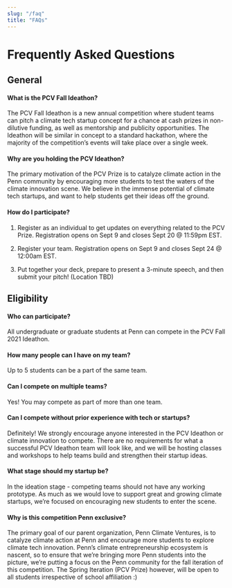 ```yaml
---
slug: "/faq"
title: "FAQs"
---
```


# Frequently Asked Questions

## General

#### What is the PCV Fall Ideathon?

The PCV Fall Ideathon is a new annual competition where student teams can pitch a climate tech startup concept for a chance at cash prizes in non-dilutive funding, as well as mentorship and publicity opportunities. The Ideathon will be similar in concept to a standard hackathon, where the majority of the competition’s events will take place over a single week. 


#### Why are you holding the PCV Ideathon?
The primary motivation of the PCV Prize is to catalyze climate action in the Penn community by encouraging more students to test the waters of the climate innovation scene. We believe in the immense potential of climate tech startups, and want to help students get their ideas off the ground.

#### How do I participate?</summary>

1. Register as an individual to get updates on everything related to the PCV Prize. Registration opens on Sept 9 and closes Sept 20 @ 11:59pm EST.

2. Register your team. Registration opens on Sept 9 and closes Sept 24 @ 12:00am EST.

3. Put together your deck, prepare to present a 3-minute speech, and then submit your pitch! (Location TBD)

## Eligibility

#### Who can participate?

All undergraduate or graduate students at Penn can compete in the PCV Fall 2021 Ideathon.

#### How many people can I have on my team?

Up to 5 students can be a part of the same team.

#### Can I compete on multiple teams?

Yes! You may compete as part of more than one team.

#### Can I compete without prior experience with tech or startups?

Definitely! We strongly encourage anyone interested in the PCV Ideathon or climate innovation to compete. There are no requirements for what a successful PCV Ideathon team will look like, and we will be hosting classes and workshops to help teams build and strengthen their startup ideas.

#### What stage should my startup be?

In the ideation stage - competing teams should not have any working prototype. As much as we would love to support great and growing climate startups, we’re focused on encouraging new students to enter the scene.

#### Why is this competition Penn exclusive?

The primary goal of our parent organization, Penn Climate Ventures, is to catalyze climate action at Penn and encourage more students to explore climate tech innovation. Penn’s climate entrepreneurship ecosystem is nascent, so to ensure that we’re bringing more Penn students into the picture, we’re putting a focus on the Penn community for the fall iteration of this competition. The Spring Iteration (PCV Prize) however,  will be open to all students irrespective of school affiliation :)
